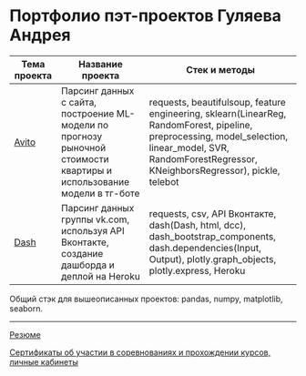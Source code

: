 # Портфолио пэт-проектов Гуляева Андрея

  
| Тема проекта | Название проекта | Стек и методы |
| --- | --- | --- |
| [Avito](https://github.com/gulyaevAA/pet-projects/tree/main/Avito) | Парсинг данных с сайта, построение ML-модели по прогнозу рыночной стоимости квартиры и использование модели в тг-боте| requests, beautifulsoup, feature engineering, sklearn(LinearReg, RandomForest, pipeline, preprocessing, model_selection, linear_model, SVR, RandomForestRegressor, KNeighborsRegressor), pickle, telebot |
| [Dash](https://github.com/gulyaevAA/pet-projects/tree/main/Dash) | Парсинг данных группы vk.com, используя API Вконтакте, создание дашборда и деплой на Heroku| requests, csv, API Вконтакте, dash(Dash, html, dcc), dash_bootstrap_components, dash.dependencies(Input, Output), plotly.graph_objects, plotly.express, Heroku |


Общий стэк для вышеописанных проектов: pandas, numpy, matplotlib, seaborn.

---

[Резюме](https://drive.google.com/drive/folders/1KCLeTOyzp5fIcDKlczuT_plkvBXQZps0?usp=sharing)

[Сертификаты об участии в соревнованиях и прохождении курсов, личные кабинеты](https://drive.google.com/drive/folders/1VpOrp0IaRoLR0cDownQIoGaLVFuaPOxj?usp=sharing)
